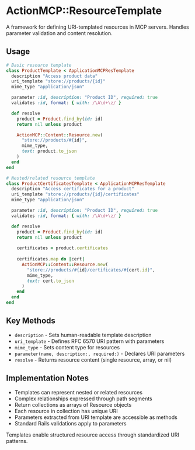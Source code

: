 # ActionMCP::ResourceTemplate

A framework for defining URI-templated resources in MCP servers. Handles parameter validation and content resolution.

## Usage

```ruby
# Basic resource template
class ProductTemplate < ApplicationMCPResTemplate
  description "Access product data"
  uri_template "store://products/{id}"
  mime_type "application/json"

  parameter :id, description: "Product ID", required: true
  validates :id, format: { with: /\A\d+\z/ }

  def resolve
    product = Product.find_by(id: id)
    return nil unless product

    ActionMCP::Content::Resource.new(
      "store://products/#{id}",
      mime_type,
      text: product.to_json
    )
  end
end

# Nested/related resource template
class ProductCertificatesTemplate < ApplicationMCPResTemplate
  description "Access certificates for a product"
  uri_template "store://products/{id}/certificates"
  mime_type "application/json"

  parameter :id, description: "Product ID", required: true
  validates :id, format: { with: /\A\d+\z/ }

  def resolve
    product = Product.find_by(id: id)
    return nil unless product
    
    certificates = product.certificates
    
    certificates.map do |cert|
      ActionMCP::Content::Resource.new(
        "store://products/#{id}/certificates/#{cert.id}",
        mime_type,
        text: cert.to_json
      )
    end
  end
end
```

## Key Methods

- `description` - Sets human-readable template description
- `uri_template` - Defines RFC 6570 URI pattern with parameters
- `mime_type` - Sets content type for resources
- `parameter(name, description:, required:)` - Declares URI parameters
- `resolve` - Returns resource content (single resource, array, or nil)

## Implementation Notes

- Templates can represent nested or related resources
- Complex relationships expressed through path segments
- Return collections as arrays of Resource objects
- Each resource in collection has unique URI
- Parameters extracted from URI template are accessible as methods
- Standard Rails validations apply to parameters

Templates enable structured resource access through standardized URI patterns.
